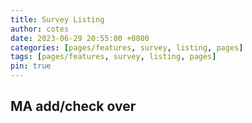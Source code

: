 ```yaml
---
title: Survey Listing
author: cotes
date: 2023-06-29 20:55:00 +0800
categories: [pages/features, survey, listing, pages]
tags: [pages/features, survey, listing, pages]
pin: true
---
```


## MA add/check over


